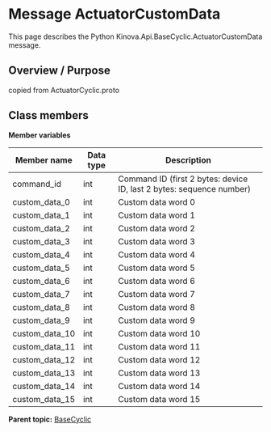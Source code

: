 # Message ActuatorCustomData

This page describes the Python Kinova.Api.BaseCyclic.ActuatorCustomData message.

## Overview / Purpose

copied from ActuatorCyclic.proto

## Class members

 **Member variables** 

|Member name|Data type|Description|
|-----------|---------|-----------|
|command\_id|int|Command ID \(first 2 bytes: device ID, last 2 bytes: sequence number\)|
|custom\_data\_0|int|Custom data word 0|
|custom\_data\_1|int|Custom data word 1|
|custom\_data\_2|int|Custom data word 2|
|custom\_data\_3|int|Custom data word 3|
|custom\_data\_4|int|Custom data word 4|
|custom\_data\_5|int|Custom data word 5|
|custom\_data\_6|int|Custom data word 6|
|custom\_data\_7|int|Custom data word 7|
|custom\_data\_8|int|Custom data word 8|
|custom\_data\_9|int|Custom data word 9|
|custom\_data\_10|int|Custom data word 10|
|custom\_data\_11|int|Custom data word 11|
|custom\_data\_12|int|Custom data word 12|
|custom\_data\_13|int|Custom data word 13|
|custom\_data\_14|int|Custom data word 14|
|custom\_data\_15|int|Custom data word 15|

**Parent topic:** [BaseCyclic](../references/summary_BaseCyclic.md)

